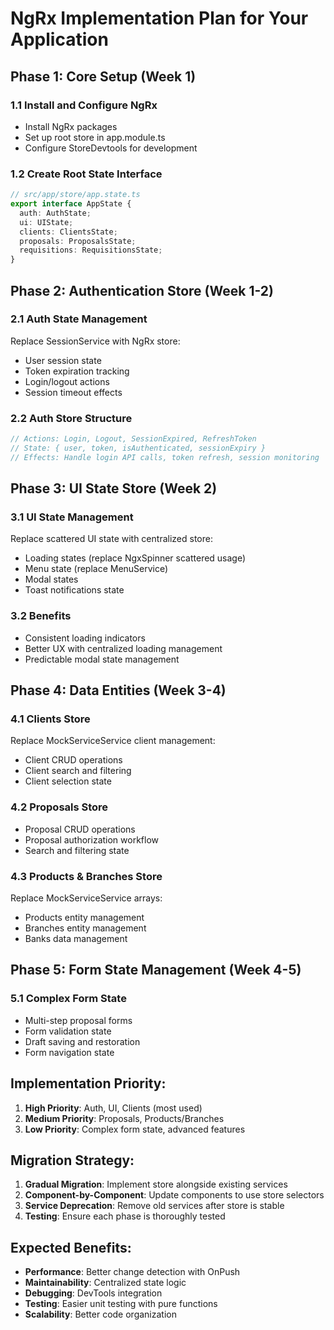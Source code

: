 # NgRx Implementation Plan for Your Application

## Phase 1: Core Setup (Week 1)

### 1.1 Install and Configure NgRx
- Install NgRx packages
- Set up root store in app.module.ts
- Configure StoreDevtools for development

### 1.2 Create Root State Interface
```typescript
// src/app/store/app.state.ts
export interface AppState {
  auth: AuthState;
  ui: UIState;
  clients: ClientsState;
  proposals: ProposalsState;
  requisitions: RequisitionsState;
}
```

## Phase 2: Authentication Store (Week 1-2)

### 2.1 Auth State Management
Replace SessionService with NgRx store:
- User session state
- Token expiration tracking
- Login/logout actions
- Session timeout effects

### 2.2 Auth Store Structure
```typescript
// Actions: Login, Logout, SessionExpired, RefreshToken
// State: { user, token, isAuthenticated, sessionExpiry }
// Effects: Handle login API calls, token refresh, session monitoring
```

## Phase 3: UI State Store (Week 2)

### 3.1 UI State Management
Replace scattered UI state with centralized store:
- Loading states (replace NgxSpinner scattered usage)
- Menu state (replace MenuService)
- Modal states
- Toast notifications state

### 3.2 Benefits
- Consistent loading indicators
- Better UX with centralized loading management
- Predictable modal state management

## Phase 4: Data Entities (Week 3-4)

### 4.1 Clients Store
Replace MockServiceService client management:
- Client CRUD operations
- Client search and filtering
- Client selection state

### 4.2 Proposals Store
- Proposal CRUD operations
- Proposal authorization workflow
- Search and filtering state

### 4.3 Products & Branches Store
Replace MockServiceService arrays:
- Products entity management
- Branches entity management
- Banks data management

## Phase 5: Form State Management (Week 4-5)

### 5.1 Complex Form State
- Multi-step proposal forms
- Form validation state
- Draft saving and restoration
- Form navigation state

## Implementation Priority:

1. **High Priority**: Auth, UI, Clients (most used)
2. **Medium Priority**: Proposals, Products/Branches
3. **Low Priority**: Complex form state, advanced features

## Migration Strategy:

1. **Gradual Migration**: Implement store alongside existing services
2. **Component-by-Component**: Update components to use store selectors
3. **Service Deprecation**: Remove old services after store is stable
4. **Testing**: Ensure each phase is thoroughly tested

## Expected Benefits:

- **Performance**: Better change detection with OnPush
- **Maintainability**: Centralized state logic
- **Debugging**: DevTools integration
- **Testing**: Easier unit testing with pure functions
- **Scalability**: Better code organization
